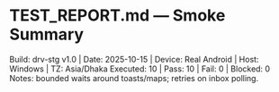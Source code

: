 # TEST_REPORT.md — Smoke Summary
Build: drv-stg v1.0 | Date: 2025-10-15 | Device: Real Android | Host: Windows | TZ: Asia/Dhaka
Executed: 10 | Pass: 10 | Fail: 0 | Blocked: 0
Notes: bounded waits around toasts/maps; retries on inbox polling.
